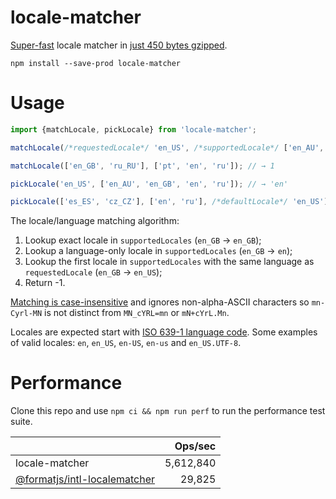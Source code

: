 # locale-matcher

[Super-fast](#performance) locale matcher in [just 450 bytes gzipped](https://bundlephobia.com/package/locale-matcher).

```shell
npm install --save-prod locale-matcher
```

# Usage

```ts
import {matchLocale, pickLocale} from 'locale-matcher';

matchLocale(/*requestedLocale*/ 'en_US', /*supportedLocale*/ ['en_AU', 'en_GB', 'en', 'ru']); // → 2

matchLocale(['en_GB', 'ru_RU'], ['pt', 'en', 'ru']); // → 1

pickLocale('en_US', ['en_AU', 'en_GB', 'en', 'ru']); // → 'en'

pickLocale(['es_ES', 'cz_CZ'], ['en', 'ru'], /*defaultLocale*/ 'en_US'); // → 'en_US'
```

The locale/language matching algorithm:

1. Lookup exact locale in `supportedLocales` (`en_GB` → `en_GB`);
2. Lookup a language-only locale in `supportedLocales` (`en_GB` → `en`);
3. Lookup the first locale in `supportedLocales` with the same language as `requestedLocale` (`en_GB` → `en_US`);
4. Return -1.

[Matching is case-insensitive](https://tools.ietf.org/search/bcp47#section-2.1.1) and ignores non-alpha-ASCII characters
so `mn-Cyrl-MN` is not distinct from `MN_cYRL=mn` or `mN+cYrL.Mn`.

Locales are expected start with [ISO 639-1 language code](https://en.wikipedia.org/wiki/List_of_ISO_639-1_codes). Some
examples of valid locales: `en`, `en_US`, `en-US`, `en-us` and `en_US.UTF-8`.

# Performance

Clone this repo and use `npm ci && npm run perf` to run the performance test suite.

|  | Ops/sec |
| --- | ---: | 
| locale-matcher | 5,612,840 |
| [@formatjs/intl-localematcher](https://formatjs.io/docs/polyfills/intl-localematcher/) | 29,825 |

